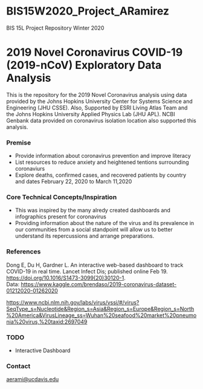 # BIS15W2020_Project_ARamirez
BIS 15L Project Repository Winter 2020
# 2019 Novel Coronavirus COVID-19 (2019-nCoV) Exploratory Data Analysis


This is the repository for the 2019 Novel Coronavirus analysis using data provided by the Johns Hopkins University Center for Systems Science and Engineering (JHU CSSE). Also, Supported by ESRI Living Atlas Team and the Johns Hopkins University Applied Physics Lab (JHU APL). NCBI Genbank data provided on coronavirus isolation location also supported this analysis.

### Premise

- Provide information about coronavirus prevention and improve literacy
- List resources to reduce anxiety and heightened tentions surrounding coronaviurs
- Explore deaths, confirmed cases, and recovered patients by country and dates February 22, 2020 to March 11,2020

### Core Technical Concepts/Inspiration

- This was inspired by the many alredy created dashboards and infographics present for coronavirus
- Providing information about the nature of the virus and its prevalence in our communities from a social standpoint will allow us to better understand its repercussions and arrange preparations.

### References

Dong E, Du H, Gardner L. An interactive web-based dashboard to track COVID-19 in real time. Lancet Infect Dis; published online Feb 19. https://doi.org/10.1016/S1473-3099(20)30120-1.  
Data: https://www.kaggle.com/brendaso/2019-coronavirus-dataset-01212020-01262020

https://www.ncbi.nlm.nih.gov/labs/virus/vssi/#/virus?SeqType_s=Nucleotide&Region_s=Asia&Region_s=Europe&Region_s=North%20America&VirusLineage_ss=Wuhan%20seafood%20market%20pneumonia%20virus,%20taxid:2697049

### TODO
- Interactive Dashboard

### Contact
aerami@ucdavis.edu
